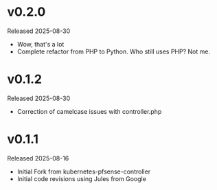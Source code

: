 # v0.2.0

Released 2025-08-30

- Wow, that's a lot
- Complete refactor from PHP to Python.  Who still uses PHP?  Not me.

# v0.1.2

Released 2025-08-30

- Correction of camelcase issues with controller.php

# v0.1.1

Released 2025-08-16

- Initial Fork from kubernetes-pfsense-controller
- Initial code revisions using Jules from Google

